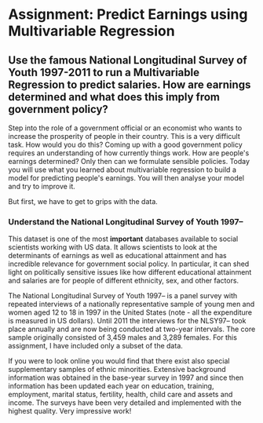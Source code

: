 
# Assignment: Predict Earnings using Multivariable Regression

## Use the famous National Longitudinal Survey of Youth 1997-2011 to run a Multivariable Regression to predict salaries. How are earnings determined and what does this imply from government policy?


Step into the role of a government official or an economist who wants to increase the prosperity of people in their country. This is a very difficult task. How would you do this? Coming up with a good government policy requires an understanding of how currently things work. How are people's earnings determined? Only then can we formulate sensible policies. Today you will use what you learned about multivariable regression to build a model for predicting people's earnings. You will then analyse your model and try to improve it.

But first, we have to get to grips with the data.

### Understand the National Longitudinal Survey of Youth 1997–

This dataset is one of the most **important** databases available to social scientists working with US data. It allows scientists to look at the determinants of earnings as well as educational attainment and has incredible relevance for government social policy. In particular, it can shed light on politically sensitive issues like how different educational attainment and salaries are for people of different ethnicity, sex, and other factors.

The National Longitudinal Survey of Youth 1997– is a panel survey with repeated interviews of a nationally representative sample of young men and women aged 12 to 18 in 1997 in the United States (note - all the expenditure is measured in US dollars). Until 2011 the interviews for the NLSY97– took place annually and are now being conducted at two-year intervals. The core sample originally consisted of 3,459 males and 3,289 females. For this assignment, I have included only a subset of the data.

If you were to look online you would find that there exist also special supplementary samples of ethnic minorities. Extensive background information was obtained in the base-year survey in 1997 and since then information has been updated each year on education, training, employment, marital status, fertility, health, child care and assets and income. The surveys have been very detailed and implemented with the highest quality. Very impressive work!
